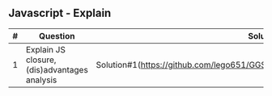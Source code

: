 ## Javascript - Explain
|  #  | Question                                                          | Solution        | Quiz |  
|-----|------------------------------------------------------------------ | --------------- | ---- |
| 1   | Explain JS closure, (dis)advantages analysis | Solution#1(https://github.com/lego651/GGSD/blob/master/Javascript/1.JS_Closure.md) | Quiz#1 |

